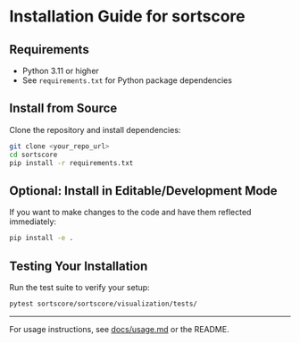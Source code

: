 # Installation Guide for sortscore

## Requirements
- Python 3.11 or higher
- See `requirements.txt` for Python package dependencies

## Install from Source
Clone the repository and install dependencies:

```bash
git clone <your_repo_url>
cd sortscore
pip install -r requirements.txt
```

## Optional: Install in Editable/Development Mode
If you want to make changes to the code and have them reflected immediately:

```bash
pip install -e .
```

## Testing Your Installation
Run the test suite to verify your setup:

```bash
pytest sortscore/sortscore/visualization/tests/
```

---

For usage instructions, see [docs/usage.md](usage.md) or the README.





